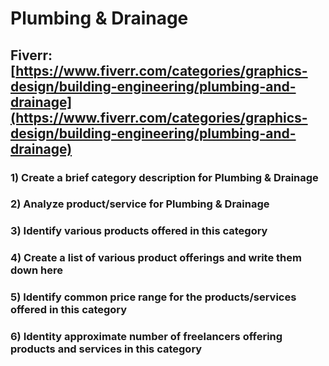 # Plumbing & Drainage
## Fiverr: [https://www.fiverr.com/categories/graphics-design/building-engineering/plumbing-and-drainage](https://www.fiverr.com/categories/graphics-design/building-engineering/plumbing-and-drainage)
### 1) Create a brief category description for Plumbing & Drainage
### 2) Analyze product/service for Plumbing & Drainage
### 3) Identify various products offered in this category
### 4) Create a list of various product offerings and write them down here
### 5) Identify common price range for the products/services offered in this category
### 6) Identity approximate number of freelancers offering products and services in this category
